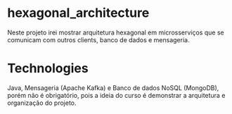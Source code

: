 # hexagonal_architecture

Neste projeto irei mostrar arquitetura hexagonal em microsserviços que se comunicam com outros clients, banco de dados e mensageria.

# Technologies 
Java, 
Mensageria (Apache Kafka) e 
Banco de dados NoSQL (MongoDB), porém não é obrigatório, pois a ideia do curso é demonstrar a arquitetura e organização do projeto.
